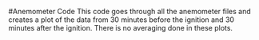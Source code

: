 #Anemometer Code
This code goes through all the anemometer files and creates a plot of the data from 30 minutes before the ignition and 30 minutes after the ignition.
There is no averaging done in these plots. 
